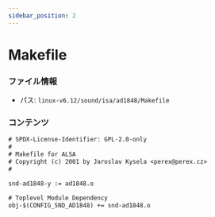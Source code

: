 ```yaml
---
sidebar_position: 2
---
```

# Makefile

### ファイル情報

- パス: `linux-v6.12/sound/isa/ad1848/Makefile`

### コンテンツ

```txt
# SPDX-License-Identifier: GPL-2.0-only
#
# Makefile for ALSA
# Copyright (c) 2001 by Jaroslav Kysela <perex@perex.cz>
#

snd-ad1848-y := ad1848.o

# Toplevel Module Dependency
obj-$(CONFIG_SND_AD1848) += snd-ad1848.o


```
